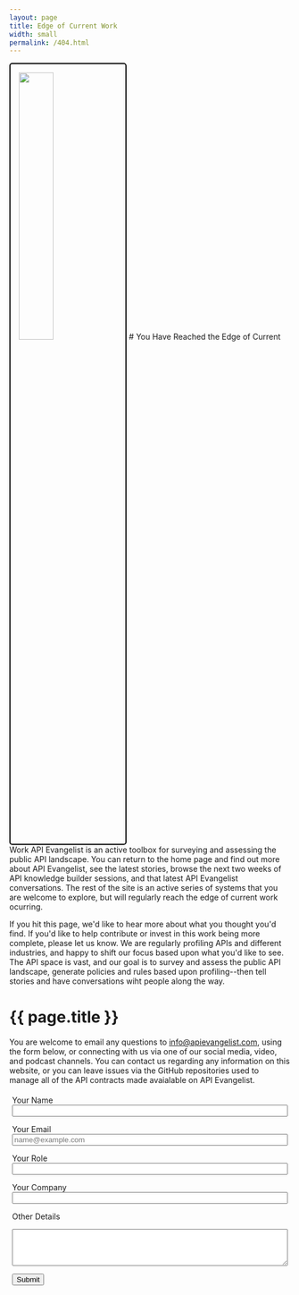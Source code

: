 ```yaml
---
layout: page
title: Edge of Current Work
width: small
permalink: /404.html
---
```

<img src="https://kinlane-productions2.s3.us-east-1.amazonaws.com/planet-of-apes-statue-of-liberty.jpeg" width="35%" align="rgith" style="padding: 15px; border: 2px solid #000; border-radius: 5px;">
# You Have Reached the Edge of Current Work
API Evangelist is an active toolbox for surveying and assessing the public API landscape. You can return to the home page and find out more about API Evangelist, see the latest stories, browse the next two weeks of API knowledge builder sessions, and that latest API Evangelist conversations. The rest of the site is an active series of systems that you are welcome to explore, but will regularly reach the edge of current work ocurring.

If you hit this page, we'd like to hear more about what you thought you'd find. If you'd like to help contribute or invest in this work being more complete, please let us know. We are regularly profiling APIs and different industries, and happy to shift our focus based upon what you'd like to see. The API space is vast, and our goal is to survey and assess the public API landscape, generate policies and rules based upon profiling--then tell stories and have conversations wiht people along the way.
  
<h1 class="fs-3 mb-5" id="rule-name-header">{{ page.title }}</h1>
<p>You are welcome to email any questions to <a href="info@apievangelist.com">info@apievangelist.com</a>, using the form below, or connecting with us via one of our social media, video, and podcast channels. You can contact us regarding any information on this website, or you can leave issues via the GitHub repositories used to manage all of the API contracts made avaialable on API Evangelist.</p>

<form action="https://formspree.io/f/mblrpwra" method="POST" name="contact" style="padding: 5px;">     
<label for="role">Your Name</label>
<input type="text" class="form-control" id="name" name="name" placeholder="" style="width: 100%;">
    
<label for="email">Your Email</label>
<input type="email" class="form-control" id="email" name="email" placeholder="name@example.com" style="width: 100%;">
        
<label for="role">Your Role</label>
<input type="text" class="form-control" id="role" name="role" placeholder="" style="width: 100%;">

<label for="company">Your Company</label>
<input type="text" class="form-control" id="company" name="company" placeholder="" style="width: 100%;">
          
<label for="other">Other Details</label>
<textarea id="other" class="form-control" name="other" rows="4" style="width: 100%;"></textarea>

<a href="#" onclick="document.contact.submit();"><button type="button" class="btn btn-primary">Submit</button></a>
</form>         